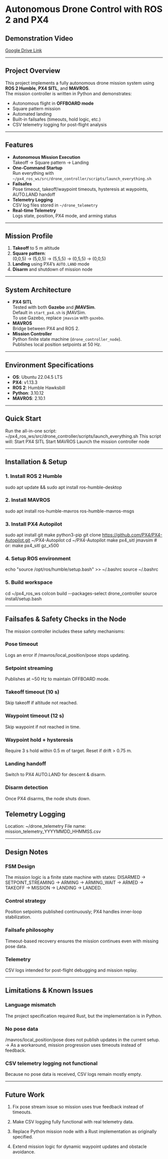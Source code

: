 # Autonomous Drone Control with ROS 2 and PX4

##  Demonstration Video
[Google Drive Link](https://drive.google.com/file/d/1q3vbi7ABRcCc4_g5LoWiZ6shfvhMZBp6/view?usp=drive_link)

---

##  Project Overview
This project implements a fully autonomous drone mission system using **ROS 2 Humble**, **PX4 SITL**, and **MAVROS**.  
The mission controller is written in Python and demonstrates:

- Autonomous flight in **OFFBOARD mode**
- Square pattern mission
- Automated landing
- Built-in failsafes (timeouts, hold logic, etc.)
- CSV telemetry logging for post-flight analysis

---

##  Features
- **Autonomous Mission Execution**  
  Takeoff → Square pattern → Landing  
- **One-Command Startup**  
  Run everything with `~/px4_ros_ws/src/drone_controller/scripts/launch_everything.sh`  
- **Failsafes**  
  Pose timeout, takeoff/waypoint timeouts, hysteresis at waypoints, AUTO.LAND handoff  
- **Telemetry Logging**  
  CSV log files stored in `~/drone_telemetry`  
- **Real-time Telemetry**  
  Logs state, position, PX4 mode, and arming status

---

##  Mission Profile
1. **Takeoff** to 5 m altitude  
2. **Square pattern**:  
   (0,0,5) → (5,0,5) → (5,5,5) → (0,5,5) → (0,0,5)  
3. **Landing** using PX4’s `AUTO.LAND` mode  
4. **Disarm** and shutdown of mission node  

---

##  System Architecture
- **PX4 SITL**  
  Tested with both **Gazebo** and **jMAVSim**.  
  Default in `start_px4.sh` is jMAVSim.  
  To use Gazebo, replace `jmavsim` with `gazebo`.  
- **MAVROS**  
  Bridge between PX4 and ROS 2.  
- **Mission Controller**  
  Python finite state machine (`drone_controller_node`).  
  Publishes local position setpoints at 50 Hz.  

---

##  Environment Specifications
- **OS**: Ubuntu 22.04.5 LTS  
- **PX4**: v1.13.3  
- **ROS 2**: Humble Hawksbill  
- **Python**: 3.10.12  
- **MAVROS**: 2.10.1  

---

## Quick Start

Run the all-in-one script:
~/px4_ros_ws/src/drone_controller/scripts/launch_everything.sh
This script will:
Start PX4 SITL
Start MAVROS
Launch the mission controller node

---

## Installation & Setup

### 1. Install ROS 2 Humble
sudo apt update && sudo apt install ros-humble-desktop

### 2. Install MAVROS
sudo apt install ros-humble-mavros ros-humble-mavros-msgs

### 3. Install PX4 Autopilot
sudo apt install git make python3-pip
git clone https://github.com/PX4/PX4-Autopilot.git ~/PX4-Autopilot
cd ~/PX4-Autopilot
make px4_sitl jmavsim   # or: make px4_sitl gz_x500

### 4. Setup ROS environment
echo "source /opt/ros/humble/setup.bash" >> ~/.bashrc
source ~/.bashrc

### 5. Build workspace
cd ~/px4_ros_ws
colcon build --packages-select drone_controller
source install/setup.bash

---

## Failsafes & Safety Checks in the Node
The mission controller includes these safety mechanisms:

### Pose timeout
Logs an error if /mavros/local_position/pose stops updating.

### Setpoint streaming
Publishes at ~50 Hz to maintain OFFBOARD mode.

### Takeoff timeout (10 s)
Skip takeoff if altitude not reached.

### Waypoint timeout (12 s)
Skip waypoint if not reached in time.

### Waypoint hold + hysteresis
Require 3 s hold within 0.5 m of target. Reset if drift > 0.75 m.

### Landing handoff
Switch to PX4 AUTO.LAND for descent & disarm.

### Disarm detection
Once PX4 disarms, the node shuts down.

## Telemetry Logging
Location: ~/drone_telemetry
File name: mission_telemetry_YYYYMMDD_HHMMSS.csv

---

## Design Notes

### FSM Design
The mission logic is a finite state machine with states:
DISARMED → SETPOINT_STREAMING → ARMING → ARMING_WAIT → ARMED → TAKEOFF → MISSION → LANDING → LANDED.

### Control strategy
Position setpoints published continuously; PX4 handles inner-loop stabilization.

### Failsafe philosophy
Timeout-based recovery ensures the mission continues even with missing pose data.

### Telemetry
CSV logs intended for post-flight debugging and mission replay.

---

## Limitations & Known Issues

### Language mismatch
The project specification required Rust, but the implementation is in Python.

### No pose data
/mavros/local_position/pose does not publish updates in the current setup.
→ As a workaround, mission progression uses timeouts instead of feedback.

### CSV telemetry logging not functional
Because no pose data is received, CSV logs remain mostly empty.

---

## Future Work

1. Fix pose stream issue so mission uses true feedback instead of timeouts.

2. Make CSV logging fully functional with real telemetry data.

3. Replace Python mission node with a Rust implementation as originally specified.

4. Extend mission logic for dynamic waypoint updates and obstacle avoidance.
